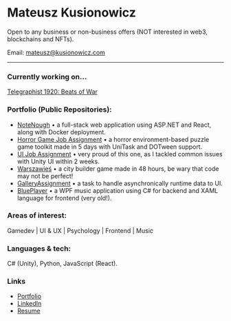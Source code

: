 # Mateusz Kusionowicz 

Open to any business or non-business offers (NOT interested in web3, blockchains and NFTs). 

Email: mateusz@kusionowicz.com

---

### Currently working on...
[Telegraphist 1920: Beats of War](https://telegraphist1920.com)

### Portfolio (Public Repositories):
- [NoteNough](https://github.com/TheMatiaz0/NoteNough-Web) • a full-stack web application using ASP.NET and React, along with Docker deployment.
- [Horror Game Job Assignment](https://github.com/TheMatiaz0/Horror-Game-Job-Assignment) • a horror environment-based puzzle game toolkit made in 5 days with UniTask and DOTween support.
- [UI Job Assignment](https://github.com/TheMatiaz0/UI-Programmer-Job-Assignment) • very proud of this one, as I tackled common issues with Unity UI within 2 weeks.
- [Warszawieś](https://github.com/TheMatiaz0/crpk2024) • a city builder game made in 48 hours, be wary that code may not be perfect!
- [GalleryAssignment](https://github.com/TheMatiaz0/GalleryAssignment) • a task to handle asynchronically runtime data to UI.
- [BluePlayer](https://github.com/TheMatiaz0/BluePlayer) • a WPF music application using C# for backend and XAML language for frontend (very old!).

### Areas of interest:
Gamedev | UI & UX | Psychology | Frontend | Music

### Languages & tech:
C# (Unity), Python, JavaScript (React).

### Links
- [Portfolio](https://kusionowicz.com)
- [LinkedIn](https://www.linkedin.com/in/mateusz-kusionowicz)
- [Resume](https://thematiaz0.github.io/Mateusz%20Kusionowicz%20-%20Resume.pdf)
